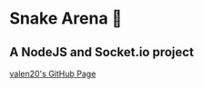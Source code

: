 # Snake Arena :snake:
## A NodeJS and Socket.io project

[valen20's GitHub Page](https://github.com/valen20Chx/)

